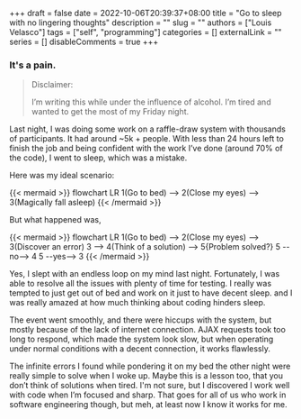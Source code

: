 +++ 
draft = false
date = 2022-10-06T20:39:37+08:00
title = "Go to sleep with no lingering thoughts"
description = ""
slug = ""
authors = ["Louis Velasco"]
tags = ["self", "programming"]
categories = []
externalLink = ""
series = []
disableComments = true
+++

### It's a pain.

>Disclaimer:
>
>I’m writing this while under the influence of alcohol. I’m tired and wanted to get the most of my Friday night.

Last night, I was doing some work on a raffle-draw system with thousands of participants. It had around ~5k + people. With less than 24 hours left to finish the job and being confident with the work I’ve done (around 70% of the code), I went to sleep, which was a mistake.

Here was my ideal scenario:

{{< mermaid >}}
flowchart LR
    1(Go to bed) --> 2(Close my eyes) --> 3(Magically fall asleep)
{{< /mermaid >}}


But what happened was, 

{{< mermaid >}}
flowchart LR
    1(Go to bed) --> 2(Close my eyes) --> 3(Discover an error)
    3 --> 4(Think of a solution) --> 5{Problem solved?}
    5 --no--> 4
    5 --yes--> 3
{{< /mermaid >}}


Yes, I slept with an endless loop on my mind last night. Fortunately, I was able to resolve all the issues with plenty of time for testing. I really was tempted to just get out of bed and work on it just to have decent sleep. and I was really amazed at how much thinking about coding hinders sleep.


The event went smoothly, and there were hiccups with the system, but mostly because of the lack of internet connection. AJAX requests took too long to respond, which made the system look slow, but when operating under normal conditions with a decent connection, it works flawlessly.


The infinite errors I found while pondering it on my bed the other night were really simple to solve when I woke up. Maybe this is a lesson too, that you don’t think of solutions when tired. I'm not sure, but I discovered I work well with code when I’m focused and sharp. That goes for all of us who work in software engineering though, but meh, at least now I know it works for me.
